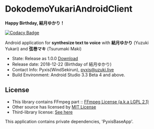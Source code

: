 # DokodemoYukariAndroidClient

**Happy Birthday, 結月ゆかり！**

[![Codacy Badge](https://api.codacy.com/project/badge/Grade/6ad4565a3d884dc1a61a2d1016823948)](https://www.codacy.com/app/pyxis/DokodemoYukariAndroidClient?utm_source=github.com&amp;utm_medium=referral&amp;utm_content=WindSekirun/DokodemoYukariAndroidClient&amp;utm_campaign=Badge_Grade)

Android application for **synthesize text to voice** with **結月ゆかり** (Yuzuki Yukari) and **弦巻マキ** (Tsurumaki Maki)

* State: Release as 1.0.0 [Download](https://github.com/WindSekirun/DokodemoYukariAndroidClient/releases)
* Release date: 2018-12-22 (Birthday of 結月ゆかり)
* Contact Info: Pyxis(WindSekirun), pyxis@uzuki.live
* Build Environment: Android Studio 3.3 Beta 4 and above.

## License

* This library contains FFmpeg part :: [FFmpeg License (a.k.a LGPL 2.1)](https://www.ffmpeg.org/legal.html)
* Other source has licensed by [MIT License](https://github.com/WindSekirun/DokodemoYukariAndroidClient/blob/master/LICENSE.MD)
* Third-library license:  [See here](https://github.com/WindSekirun/DokodemoYukariAndroidClient/blob/master/LICENSE.MD)

This application contains private dependencies, 'PyxisBaseApp'.
